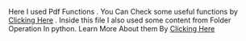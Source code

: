 Here I used Pdf Functions . You Can Check some useful functions by [Clicking Here](https://github.com/MdMahbubTanmay/PDF-Management-in-Python) . Inside this file I also used some content from Folder Operation In python. Learn More About them By [Clicking Here](https://github.com/MdMahbubTanmay/file-and-folder-operation-in-python)
